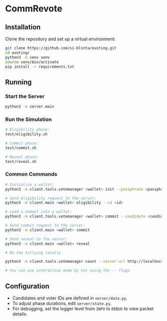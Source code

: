 # CommRevote

## Installation

Clone the repository and set up a virtual environment:

```bash
git clone https://github.com/si-blinta/evoting.git
cd evoting/
python3 -m venv venv
source venv/bin/activate
pip install -r requirements.txt
```

## Running

### Start the Server

```bash
python3 -m server.main
```

### Run the Simulation

```bash
# Eligibility phase:
test/eligibility.sh

# Commit phase:
test/commit.sh

# Reveal phase:
test/reveal.sh
```

### Common Commands

```bash
# Initialize a wallet:
python3 -m client.tools.votemanager <wallet> init --passphrase <passphrase>

# Send eligibility request to the server:
python3 -m client.main <wallet> eligibility --id <id>

# Load a commit into a wallet:
python3 -m client.tools.votemanager <wallet> commit --candidate <candidate> --passphrase <passphrase>

# Send commit request to the server:
python3 -m client.main <wallet> commit

# Send reveal to the server:
python3 -m client.main <wallet> reveal

# Do the tallying locally 

python3 -m client.tools.votemanager count --server-url http://localhost:5000

# You can use interactive mode by not using the -- flags

```

## Configuration

- Candidates and voter IDs are defined in `server/data.py`.
- To adjust phase durations, edit `server/state.py`.
- For debugging, set the logger level from `INFO` to `DEBUG` to view packet details.